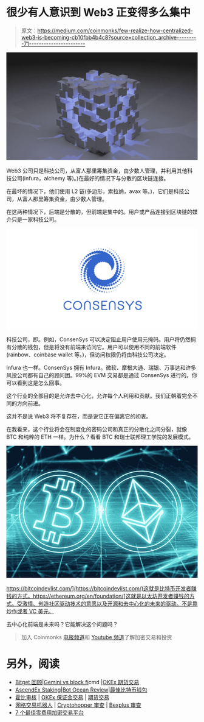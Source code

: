 # 很少有人意识到 Web3 正变得多么集中

> 原文：<https://medium.com/coinmonks/few-realize-how-centralized-web3-is-becoming-cb10fbb4b4c8?source=collection_archive---------71----------------------->

![](img/76b5a076913c7e7f4a41d82b15a78c61.png)

Web3 公司只是科技公司，从富人那里筹集资金，由少数人管理，并利用其他科技公司(infura，alchemy 等)。)在最好的情况下与分散的区块链连接。

在最坏的情况下，他们使用 L2 链(多边形，索拉纳，avax 等。)，它们是科技公司，从富人那里筹集资金，由少数人管理。

在这两种情况下，后端是分散的，但前端是集中的。用户或产品连接到区块链的媒介只是一家科技公司。

![](img/d82e0d21cf6c8f0264e4e4df9e4accdc.png)

科技公司，即。例如，ConsenSys 可以决定阻止用户使用元掩码。用户将仍然拥有分散的钱包，但是将没有前端来访问它。用户可以使用不同的前端软件(rainbow、coinbase wallet 等。)，但访问权限仍将由科技公司决定。

Infura 也一样。ConsenSys 拥有 Infura。微软、摩根大通、瑞银、万事达和许多风投公司都有自己的顾问团。99%的 EVM 交易都是通过 ConsenSys 进行的。你可以看到这是怎么回事。

这个行业的全部目的是允许去中心化，允许每个人利用和贡献。我们正朝着完全不同的方向前进。

这并不是说 Web3 将不复存在，而是说它正在偏离它的初衷。

在我看来，这个行业将会在制度化的密码公司和真正的分散化之间分裂，就像 BTC 和纯粹的 ETH 一样。为什么？看看 BTC 和瑞士联邦理工学院的发展模式。

![](img/ead414f0e2643f179b861b200ad9780c.png)

[https://bitcoindevlist.com/](https://bitcoindevlist.com/)这就是比特币开发者赚钱的方式。https://ethereum.org/en/foundation/[这就是以太坊开发者赚钱的方式。受激情、创造社区驱动技术的意愿以及开源和去中心化的未来的驱动。不是靠炒作或者 VC 美元。](https://ethereum.org/en/foundation/)

去中心化前端是未来吗？它能解决这个问题吗？

> 加入 Coinmonks [电报频道](https://t.me/coincodecap)和 [Youtube 频道](https://www.youtube.com/c/coinmonks/videos)了解加密交易和投资

# 另外，阅读

*   [Bitget 回顾](https://coincodecap.com/bitget-review)|[Gemini vs block fi](https://coincodecap.com/gemini-vs-blockfi)cmd |[OKEx 期货交易](https://coincodecap.com/okex-futures-trading)
*   [AscendEx Staking](https://coincodecap.com/ascendex-staking)|[Bot Ocean Review](https://coincodecap.com/bot-ocean-review)|[最佳比特币钱包](https://coincodecap.com/bitcoin-wallets-india)
*   [霍比审核](https://coincodecap.com/huobi-review) | [OKEx 保证金交易](https://coincodecap.com/okex-margin-trading) | [期货交易](https://coincodecap.com/futures-trading)
*   [网格交易机器人](https://coincodecap.com/grid-trading) | [Cryptohopper 审查](/coinmonks/cryptohopper-review-a388ff5bae88) | [Bexplus 审查](https://coincodecap.com/bexplus-review)
*   [7 个最佳零费用加密交易平台](https://coincodecap.com/zero-fee-crypto-exchanges)